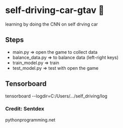 # self-driving-car-gtav :car:
learning by doing the CNN on self drving car 

## Steps
* main.py => open the game to collect data
* balance_data.py => to balance data (left-right keys)
* train_model.py => train
* test_model.py => test with open the game

## Tensorboard
tensorboard --logdir=C:/Users/.../self_driving/log


### Credit: Sentdex 
pythonprogramming.net
